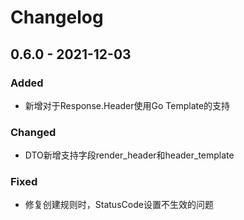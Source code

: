 # Changelog


## 0.6.0 - 2021-12-03

### Added

- 新增对于Response.Header使用Go Template的支持

### Changed 

- DTO新增支持字段render_header和header_template

### Fixed

- 修复创建规则时，StatusCode设置不生效的问题